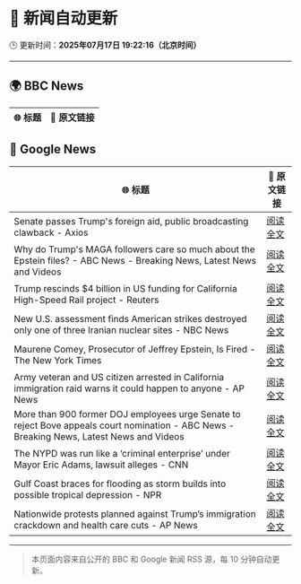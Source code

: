 # 🧠 新闻自动更新

🕒 更新时间：**2025年07月17日 19:22:16（北京时间）**

---

## 🌍 BBC News

| 🌐 标题 | 🔗 原文链接 |
|--------|-------------|

## 📰 Google News

| 🌐 标题 | 🔗 原文链接 |
|--------|-------------|
| Senate passes Trump's foreign aid, public broadcasting clawback - Axios | [阅读全文](https://news.google.com/rss/articles/CBMif0FVX3lxTE4tUkx6UjJBbUtySEZPQU5kQ2xrZGYyX2hJQnhublFGN2hvdXRtREs2VWcwWVMxTXN3MnBHQzFKTDN2cnAzcFFVN18tZGJkUWN2ZFh2RWo2Vy1zMHVKZkN1X1BGOGFaZnB1azRBNTF2Ni1mZk5BT3JfU3RKQnpoMFU?oc=5) |
| Why do Trump's MAGA followers care so much about the Epstein files? - ABC News - Breaking News, Latest News and Videos | [阅读全文](https://news.google.com/rss/articles/CBMilgFBVV95cUxOelByS1k0Z2pBaEpueDUwNFpCbXJ5VUpEcndFNkRMZEtyVWdlMFJTX0stTDZrTnpTNndEb2ZJN2lSZUpHbDZPWi0zNUhfdDUtTXFFNnpYSDllUGFXSXJiLTBlaGZ0ZEZkWGppUEVXUHhXVlE5OUE3aV9vRzNWeFBEX2JGNFZEN0x5OEdwR3o0ZG8yN1h5aVHSAZsBQVVfeXFMUEhGQkhVbWxieFFJbUxUcWhyS1k5MWpzbW1zaXBXcjFQQVBOOEtBaTZqNndiVXBybUhka1RSTEZtUURNWm92aDJiWUpSemNCYmVJUWt1ZlNrdkl0SDFKV3FMdnZpZUx6QUpqM09YbjBIaFUtVWZrODF0N3VWVTFHTE9vTlY1b2Y4LXZySVp5emIxY0Vac0dGUU45M1E?oc=5) |
| Trump rescinds $4 billion in US funding for California High-Speed Rail project - Reuters | [阅读全文](https://news.google.com/rss/articles/CBMiwAFBVV95cUxPaWxoYU1zdUdXcXMwUDNXT0N0VXBKcVV2Zkp3UjRMcTdVdV9sSzFhY01FaE1DNlBNdE91VUZnTk1jM2IyT0Z0MUxqVWpYMFJmWG5NdjliS3JQQlM4Rmp2bTFJV3lTS1pBeXRkMVBYWEN0dlBlZ2VvNGVqdHlCeGZvLUF3ZVAwNm11ckRyZk1YcGdMblJCeW5ZSnFncUtfUGJRMDVFeUlQSl8xcXk1Wmp0NUhya0t5NVJreG5ocjZrX3Q?oc=5) |
| New U.S. assessment finds American strikes destroyed only one of three Iranian nuclear sites - NBC News | [阅读全文](https://news.google.com/rss/articles/CBMizAFBVV95cUxNbjJzaExPSFcyeHA3Uk9rQ0VlQXp5VzY5N19kdXNiQ1ZsVXZNNVhKRHJla1V1Z1pjQzZrWE40VkZqSjhxZ3NGSTY2ZjhTMExsTWdrdFpCYU84WTBCTHBNY1dRSm5Ndlc0RHBtN2RXTlRkQy1fQnU2bzNCeHI5bEhEOW9SOEV5UE1sWmxuSlJlcVJNdlk4Y1YtcHZnR0xaYnJtUWh4UFZnalkybXduZ0pKaGtWblRHTDJkSmY1OC1DQktuVFBMR0l6R0JOd2XSAVZBVV95cUxPZFhNYUVpM2Z5RHdZQUxfUkYtRS1KR3ZQMnNRNlhuMkZyQktmeS1iMHRMeng4Z3RmY3hudFlxRkdkc0JnZERlZ1ZvZTQ3ZmR5Vk41VnJpZw?oc=5) |
| Maurene Comey, Prosecutor of Jeffrey Epstein, Is Fired - The New York Times | [阅读全文](https://news.google.com/rss/articles/CBMimwFBVV95cUxNR29JNjlORlpQc1FMQ1pHZGh5WExJazVFd0VhRTRaOUt2aXBnYUVGa1dlVmRLOXlOUnZSZ3pSQk5VYTdqbHh4VE40ajVNUy1HNURkRXpRcWZJRF8wWnlueWppSHpwZ1EzZjFiZ1JxLTZ4ZFZXb1dYUUhHcTA2Z3JzeW9kZWFyT1dOWXJfQ2VqTnFuTVNJOVlLeTZtOA?oc=5) |
| Army veteran and US citizen arrested in California immigration raid warns it could happen to anyone - AP News | [阅读全文](https://news.google.com/rss/articles/CBMilwFBVV95cUxNYXNrcDZveFhfR1g4MVFiMFotSHg5MWhneUR2WEhpUmFnMVhvOE9ybElhQjcwc0J5czBFNC1yS0ljR21oSkVIbnQxbUVvUzdieTRTUS13S1lIMTBDNDlHUWRrbFUzaURndmE2SDhBM2lIbEE0ckwtSEVacERYd2xGaHhFZXdPMlB3OHFWTWZIOElFcXFhLU9Z?oc=5) |
| More than 900 former DOJ employees urge Senate to reject Bove appeals court nomination - ABC News - Breaking News, Latest News and Videos | [阅读全文](https://news.google.com/rss/articles/CBMioAFBVV95cUxPeVFueldILUUtU0R6QVhzVXdPMlJCTnJhdzZkelQzaUE0SllqMnFxTkFHbFhGSGJUQndkN3FENFVpempOWThJVE9NTm9GODhackRySF82d2xMdkRObjRZQkNkVFRzTUhUSGg3QzU2cXM0NEpiNFpvNDVhY212WFFLNVdZU0JaYTItUTZVNGxqWEN6ZENmWEFzcGFLQzg0eEZk0gGmAUFVX3lxTE9WUW1BbDJJYmk1S2ZMenpoLTdiYUk3czFhRWswYzR6R3E3ZW9pUHY2aExHdjFXMGNrbWg3N3Qzd2tOYW9Ua2RISWpkUjd3WWFjRTktSG1PbjF4WkZPd19SdkR2MFdGTWNwellDOUtzTTM5WlFrbEMwNXVZcEgzSkJKV01La3BYQS1pbXlNQzg3WjYtQW9oNUVGQl9QajVXbTVzVXNKZlE?oc=5) |
| The NYPD was run like a ‘criminal enterprise’ under Mayor Eric Adams, lawsuit alleges - CNN | [阅读全文](https://news.google.com/rss/articles/CBMid0FVX3lxTE80Umd3QV9DVTlGSElwemMzdnpobjdBdkstVGZhczdmX0cyN09JVGJEVnRRcmNHbEVEZm8zSnZhOE0xY2V5bXhiVmw1QTgzcVBzdWJxM1BnbVc3dUZDTm1wVTV4ZWFSX0NZQ2FsZG8tMDRWeE0zTVRz0gF8QVVfeXFMTS1uMEFvVGpfQlRqZy0tNHBUcmlEaGlvT2JfQmZ0Zlk2bnJkT0pJUFNVdmQ0YlMzOXRDOWVqMFpvVjJUdnFPVTBxb3BJOTF1TEZpUk1DNnQybFFaNmFCSmplYXFUUGl2bFBIZVFZcDlNRWZteHZENGdJbXFhOQ?oc=5) |
| Gulf Coast braces for flooding as storm builds into possible tropical depression - NPR | [阅读全文](https://news.google.com/rss/articles/CBMihAFBVV95cUxNZUFYNjhrSUVxTllxdXZQQ1VXamNsbWV2X1dmanFPSG9zTURkdTF0cm5RcUpROWlZR053Slg4R2FCSDIwanlKeDZqOGpseFA0UndFS2s2eUN0eW1ZLTNUQXlOei00eXAxSzZMZHFDUGhsTFM3U0k4TjN0bzJmc1c1cG1QdEY?oc=5) |
| Nationwide protests planned against Trump’s immigration crackdown and health care cuts - AP News | [阅读全文](https://news.google.com/rss/articles/CBMipwFBVV95cUxNNzE3a1hoTHV3MUxDQTF4Y0N5Z01RelM4NU94QzA2ZEE1SV9VU0F1MW1WWEJ5QmpHYncwNXQyUWZBa0VDM1FscGE0UVBQSVhXN2FaUDR2VjB0Q2hPSkgzbmExS0U5akY3bzgyc1gzS2NIeE5EUV8tXzh3R1JHMlRWSDdsTDQ1cHRKUmJGZkY4bkZuUXZoQzVBTXRTa0RlLWVILTNDc3ZWTQ?oc=5) |

---
> 本页面内容来自公开的 BBC 和 Google 新闻 RSS 源，每 10 分钟自动更新。